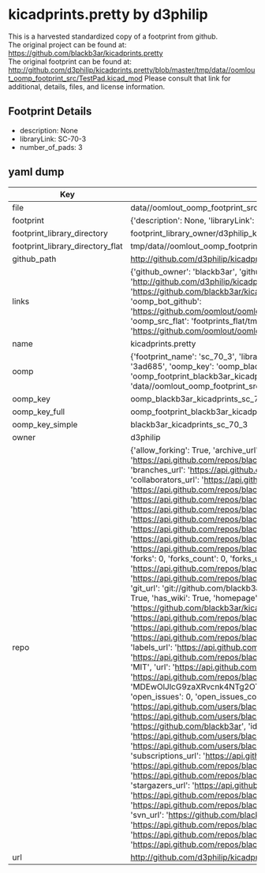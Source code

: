# kicadprints.pretty by d3philip  
This is a harvested standardized copy of a footprint from github.  
The original project can be found at:  
https://github.com/blackb3ar/kicadprints.pretty  
The original footprint can be found at:
http://github.com/d3philip/kicadprints.pretty/blob/master/tmp/data//oomlout_oomp_footprint_src/TestPad.kicad_mod
Please consult that link for additional, details, files, and license information.  
## Footprint Details
* description: None  
* libraryLink: SC-70-3  
* number_of_pads: 3  
## yaml dump  
| Key | Value |  
| --- | --- |  
| file | data//oomlout_oomp_footprint_src/kicadprints.pretty/SC-70-3.kicad_mod |  
| footprint | {'description': None, 'libraryLink': 'SC-70-3', 'number_of_pads': 3} |  
| footprint_library_directory | footprint_library_owner/d3philip_kicadprints.pretty |  
| footprint_library_directory_flat | tmp/data//oomlout_oomp_footprint_src/footprints_flat/blackb3ar_kicadprints_sc_70_3/working |  
| github_path | http://github.com/d3philip/kicadprints.pretty/blob/master/tmp/data//oomlout_oomp_footprint_src/SC-70-3.kicad_mod |  
| links | {'github_owner': 'blackb3ar', 'github_repo_name': 'kicadprints.pretty', 'github_src': 'http://github.com/d3philip/kicadprints.pretty/blob/master/tmp/data//oomlout_oomp_footprint_src/TestPad.kicad_mod', 'github_src_repo': 'https://github.com/blackb3ar/kicadprints.pretty', 'oomp_bot': 'tmp/data//oomlout_oomp_footprint_src/footprints/blackb3ar_kicadprints_sc_70_3/working', 'oomp_bot_github': 'https://github.com/oomlout/oomlout_oomp_footprint_bot/tree/main/tmp/data//oomlout_oomp_footprint_src/footprints/blackb3ar_kicadprints_sc_70_3/working', 'oomp_src_flat': 'footprints_flat/tmp/data//oomlout_oomp_footprint_src/footprints_flat/blackb3ar_kicadprints_sc_70_3/working', 'oomp_src_flat_github': 'https://github.com/oomlout/oomlout_oomp_footprint_src/tree/main/tmp/data//oomlout_oomp_footprint_src/footprints_flat/blackb3ar_kicadprints_sc_70_3/working'} |  
| name | kicadprints.pretty |  
| oomp | {'footprint_name': 'sc_70_3', 'library_name': 'kicadprints', 'md5': '3ad685105ee89ffbf57af2661f6c8ea6', 'md5_10': '3ad685105e', 'md5_5': '3ad68', 'md5_6': '3ad685', 'oomp_key': 'oomp_blackb3ar_kicadprints_sc_70_3', 'oomp_key_extra': 'oomp_footprint_blackb3ar_kicadprints_sc_70_3', 'oomp_key_full': 'oomp_footprint_blackb3ar_kicadprints_sc_70_3_3ad685', 'oomp_key_simple': 'blackb3ar_kicadprints_sc_70_3', 'original_filename': 'data//oomlout_oomp_footprint_src/kicadprints.pretty/SC-70-3.kicad_mod', 'owner_name': 'blackb3ar'} |  
| oomp_key | oomp_blackb3ar_kicadprints_sc_70_3 |  
| oomp_key_full | oomp_footprint_blackb3ar_kicadprints_sc_70_3 |  
| oomp_key_simple | blackb3ar_kicadprints_sc_70_3 |  
| owner | d3philip |  
| repo | {'allow_forking': True, 'archive_url': 'https://api.github.com/repos/blackb3ar/kicadprints.pretty/{archive_format}{/ref}', 'archived': False, 'assignees_url': 'https://api.github.com/repos/blackb3ar/kicadprints.pretty/assignees{/user}', 'blobs_url': 'https://api.github.com/repos/blackb3ar/kicadprints.pretty/git/blobs{/sha}', 'branches_url': 'https://api.github.com/repos/blackb3ar/kicadprints.pretty/branches{/branch}', 'clone_url': 'https://github.com/blackb3ar/kicadprints.pretty.git', 'collaborators_url': 'https://api.github.com/repos/blackb3ar/kicadprints.pretty/collaborators{/collaborator}', 'comments_url': 'https://api.github.com/repos/blackb3ar/kicadprints.pretty/comments{/number}', 'commits_url': 'https://api.github.com/repos/blackb3ar/kicadprints.pretty/commits{/sha}', 'compare_url': 'https://api.github.com/repos/blackb3ar/kicadprints.pretty/compare/{base}...{head}', 'contents_url': 'https://api.github.com/repos/blackb3ar/kicadprints.pretty/contents/{+path}', 'contributors_url': 'https://api.github.com/repos/blackb3ar/kicadprints.pretty/contributors', 'created_at': '2017-03-22T19:43:51Z', 'default_branch': 'master', 'deployments_url': 'https://api.github.com/repos/blackb3ar/kicadprints.pretty/deployments', 'description': None, 'disabled': False, 'downloads_url': 'https://api.github.com/repos/blackb3ar/kicadprints.pretty/downloads', 'events_url': 'https://api.github.com/repos/blackb3ar/kicadprints.pretty/events', 'fork': False, 'forks': 0, 'forks_count': 0, 'forks_url': 'https://api.github.com/repos/blackb3ar/kicadprints.pretty/forks', 'full_name': 'blackb3ar/kicadprints.pretty', 'git_commits_url': 'https://api.github.com/repos/blackb3ar/kicadprints.pretty/git/commits{/sha}', 'git_refs_url': 'https://api.github.com/repos/blackb3ar/kicadprints.pretty/git/refs{/sha}', 'git_tags_url': 'https://api.github.com/repos/blackb3ar/kicadprints.pretty/git/tags{/sha}', 'git_url': 'git://github.com/blackb3ar/kicadprints.pretty.git', 'has_discussions': False, 'has_downloads': True, 'has_issues': True, 'has_pages': False, 'has_projects': True, 'has_wiki': True, 'homepage': None, 'hooks_url': 'https://api.github.com/repos/blackb3ar/kicadprints.pretty/hooks', 'html_url': 'https://github.com/blackb3ar/kicadprints.pretty', 'id': 85869237, 'is_template': False, 'issue_comment_url': 'https://api.github.com/repos/blackb3ar/kicadprints.pretty/issues/comments{/number}', 'issue_events_url': 'https://api.github.com/repos/blackb3ar/kicadprints.pretty/issues/events{/number}', 'issues_url': 'https://api.github.com/repos/blackb3ar/kicadprints.pretty/issues{/number}', 'keys_url': 'https://api.github.com/repos/blackb3ar/kicadprints.pretty/keys{/key_id}', 'labels_url': 'https://api.github.com/repos/blackb3ar/kicadprints.pretty/labels{/name}', 'language': None, 'languages_url': 'https://api.github.com/repos/blackb3ar/kicadprints.pretty/languages', 'license': {'key': 'mit', 'name': 'MIT License', 'node_id': 'MDc6TGljZW5zZTEz', 'spdx_id': 'MIT', 'url': 'https://api.github.com/licenses/mit'}, 'merges_url': 'https://api.github.com/repos/blackb3ar/kicadprints.pretty/merges', 'milestones_url': 'https://api.github.com/repos/blackb3ar/kicadprints.pretty/milestones{/number}', 'mirror_url': None, 'name': 'kicadprints.pretty', 'network_count': 0, 'node_id': 'MDEwOlJlcG9zaXRvcnk4NTg2OTIzNw==', 'notifications_url': 'https://api.github.com/repos/blackb3ar/kicadprints.pretty/notifications{?since,all,participating}', 'open_issues': 0, 'open_issues_count': 0, 'owner': {'avatar_url': 'https://avatars.githubusercontent.com/u/11505196?v=4', 'events_url': 'https://api.github.com/users/blackb3ar/events{/privacy}', 'followers_url': 'https://api.github.com/users/blackb3ar/followers', 'following_url': 'https://api.github.com/users/blackb3ar/following{/other_user}', 'gists_url': 'https://api.github.com/users/blackb3ar/gists{/gist_id}', 'gravatar_id': '', 'html_url': 'https://github.com/blackb3ar', 'id': 11505196, 'login': 'blackb3ar', 'node_id': 'MDQ6VXNlcjExNTA1MTk2', 'organizations_url': 'https://api.github.com/users/blackb3ar/orgs', 'received_events_url': 'https://api.github.com/users/blackb3ar/received_events', 'repos_url': 'https://api.github.com/users/blackb3ar/repos', 'site_admin': False, 'starred_url': 'https://api.github.com/users/blackb3ar/starred{/owner}{/repo}', 'subscriptions_url': 'https://api.github.com/users/blackb3ar/subscriptions', 'type': 'User', 'url': 'https://api.github.com/users/blackb3ar'}, 'private': False, 'pulls_url': 'https://api.github.com/repos/blackb3ar/kicadprints.pretty/pulls{/number}', 'pushed_at': '2018-01-03T13:18:28Z', 'releases_url': 'https://api.github.com/repos/blackb3ar/kicadprints.pretty/releases{/id}', 'size': 4, 'ssh_url': 'git@github.com:blackb3ar/kicadprints.pretty.git', 'stargazers_count': 0, 'stargazers_url': 'https://api.github.com/repos/blackb3ar/kicadprints.pretty/stargazers', 'statuses_url': 'https://api.github.com/repos/blackb3ar/kicadprints.pretty/statuses/{sha}', 'subscribers_count': 0, 'subscribers_url': 'https://api.github.com/repos/blackb3ar/kicadprints.pretty/subscribers', 'subscription_url': 'https://api.github.com/repos/blackb3ar/kicadprints.pretty/subscription', 'svn_url': 'https://github.com/blackb3ar/kicadprints.pretty', 'tags_url': 'https://api.github.com/repos/blackb3ar/kicadprints.pretty/tags', 'teams_url': 'https://api.github.com/repos/blackb3ar/kicadprints.pretty/teams', 'temp_clone_token': None, 'topics': [], 'trees_url': 'https://api.github.com/repos/blackb3ar/kicadprints.pretty/git/trees{/sha}', 'updated_at': '2018-01-03T13:18:05Z', 'url': 'https://api.github.com/repos/blackb3ar/kicadprints.pretty', 'visibility': 'public', 'watchers': 0, 'watchers_count': 0, 'web_commit_signoff_required': False} |  
| url | http://github.com/d3philip/kicadprints.pretty |  

